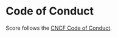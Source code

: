 # Code of Conduct

Score follows the [CNCF Code of Conduct](https://github.com/cncf/foundation/blob/main/code-of-conduct.md).
